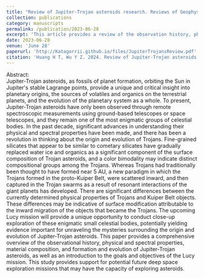 ```yaml
---
title: "Review of Jupiter-Trojan asteroids research. Reviews of Geophysics and Planetary Physics"
collection: publications
category: manuscripts
permalink: /publication/2023-06-28
excerpt: 'This article provides a review of the observation history, physical properties, spectral properties, material composition, formation, and evolution of Jupiter Trojan asteroids, which will support China's future deep space exploration missions.'
date: 2023-06-28
venue: 'June 28'
paperurl: 'http://Katagorrii.github.io/files/JupiterTrojansReview.pdf'
citation: 'Huang H T, Wu Y Z. 2024. Review of Jupiter-Trojan asteroids research. Reviews of Geophysics and Planetary Physics, 55(2): 175-183 (in Chinese).'
---
```


Abstract:  
Jupiter-Trojan asteroids, as fossils of planet formation, orbiting the Sun in Jupiter's stable Lagrange points, provide a unique and critical insight into planetary origins, the sources of volatiles and organics on the terrestrial planets, and the evolution of the planetary system as a whole. To present, Jupiter-Trojan asteroids have only been observed through remote spectroscopic measurements using ground-based telescopes or space telescopes, and they remain one of the most enigmatic groups of celestial bodies. In the past decade, significant advances in understanding their physical and spectral properties have been made, and there has been a revolution in thinking about the origin and evolution of Trojans. Fine-grained silicates that appear to be similar to cometary silicates have gradually replaced water ice and organics as a significant component of the surface composition of Trojan asteroids, and a color bimodality may indicate distinct compositional groups among the Trojans. Whereas Trojans had traditionally been thought to have formed near 5 AU, a new paradigm in which the Trojans formed in the proto-Kuiper Belt, were scattered inward, and then captured in the Trojan swarms as a result of resonant interactions of the giant planets has developed. There are significant differences between the currently determined physical properties of Trojans and Kuiper Belt objects. These differences may be indicative of surface modification attributable to the inward migration of the objects that became the Trojans. The upcoming Lucy mission will provide a unique opportunity to conduct close-up exploration of these enigmatic small celestial bodies, potentially yielding evidence important for unraveling the mysteries surrounding the origin and evolution of Jupiter-Trojan asteroids. This paper provides a comprehensive overview of the observational history, physical and spectral properties, material composition, and formation and evolution of Jupiter-Trojan asteroids, as well as an introduction to the goals and objectives of the Lucy mission. This study provides support for potential future deep space exploration missions that may have the capacity of exploring asteroids.
